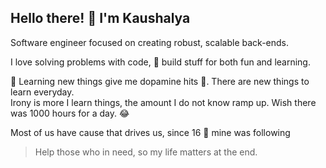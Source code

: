 ## Hello there! 👋 I'm Kaushalya

<!--
**kaushalyap/kaushalyap** is a ✨ _special_ ✨ repository because its `README.md` (this file) appears on your GitHub profile.

Here are some ideas to get you started:

- 🔭 I’m currently working on ...
- 🌱 I’m currently learning ...
- 👯 I’m looking to collaborate on ...
- 🤔 I’m looking for help with ...
- 💬 Ask me about ...
- 📫 How to reach me: ...
- 😄 Pronouns: ...
- ⚡ Fun fact: ...
-->



Software engineer focused on creating robust, scalable back-ends. <br/>

I love solving problems with code, 🔨 build stuff for both fun and learning. <br/>

🌱 Learning new things give me dopamine hits 🧠. There are new things to learn everyday. <br/>
Irony is more I learn things, the amount I do not know ramp up. Wish there was 1000 hours for a day. 😂<br/>

Most of us have cause that drives us, since 16 🧒 mine was following

> Help those who in need, so my life matters at the end. 
